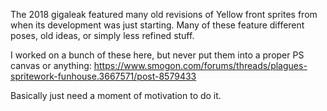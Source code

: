 The 2018 gigaleak featured many old revisions of Yellow front sprites from when its development was just starting. Many of these feature different poses, old ideas, or simply less refined stuff. 

I worked on a bunch of these here, but never put them into a proper PS canvas or anything: https://www.smogon.com/forums/threads/plagues-spritework-funhouse.3667571/post-8579433

Basically just need a moment of motivation to do it.
